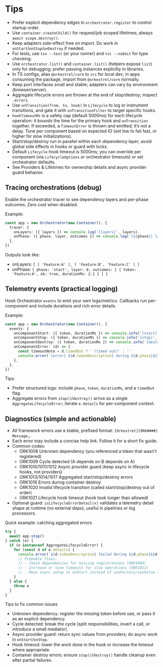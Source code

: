 # Tips

- Prefer explicit dependency edges in `orchestrator.register` to control startup order.
- Use `container.createChild()` for request/job scoped lifetimes; always `await scope.destroy()`.
- Keep adapters side-effect free on import. Do work in `onStart`/`onStop`/`onDestroy` if needed.
- For tests, use `tsx --test` (or your runner) and `tsc --noEmit` for type checking.
- Use `orchestrator.list()` and `container.list()` (helpers expose `list`) only for debugging; prefer passing instances explicitly in libraries.
- In TS configs, alias `@orkestrel/core` to `src` for local dev; in apps consuming the package, import from `@orkestrel/core` normally.
- Keep port interfaces small and stable; adapters can vary by environment (browser/server).
- Aggregate lifecycle errors are thrown at the end of stop/destroy; inspect `.errors`.
- Use `onTransition(from, to, hook)` in `Lifecycle` to log or instrument transitions, and gate it with `onTransitionFilter` to target specific hooks.
- `hookTimeoutMs` is a safety cap (default 5000ms) for each lifecycle operation: it bounds the time for the primary hook and `onTransition` together. If exceeded, a `TimeoutError` is thrown and emitted; it’s not a delay. Tune per component based on expected IO (set low to fail fast, or higher for slow initializations).
- Start/stop/destroy run in parallel within each dependency layer; avoid global side effects in hooks or guard with locks.
- Default `Lifecycle` hook timeout is 5000ms; you can override per component (via `LifecycleOptions` or orchestrator timeouts) or set orchestrator defaults.
- See Providers & Lifetimes for ownership details and async provider guard behavior.

## Tracing orchestrations (debug)
Enable the orchestrator tracer to see dependency layers and per-phase outcomes. Zero cost when disabled.

Example:
```ts
const app = new Orchestrator(new Container(), {
  tracer: {
    onLayers: ({ layers }) => console.log('[layers]', layers),
    onPhase: ({ phase, layer, outcomes }) => console.log(`[${phase}] layer=${layer}`, outcomes),
  },
})
```
Outputs look like:
- onLayers: `[ [ 'Feature:A' ], [ 'Feature:B', 'Feature:C' ] ]`
- onPhase: `{ phase: 'start', layer: 0, outcomes: [ { token: 'Feature:A', ok: true, durationMs: 2.1 } ] }`

## Telemetry events (practical logging)
Hook Orchestrator `events` to emit your own logs/metrics. Callbacks run per-component and include durations and rich error details.

Example:
```ts
const app = new Orchestrator(new Container(), {
  events: {
    onComponentStart: ({ token, durationMs }) => console.info('[start]', token.description, `${durationMs.toFixed(1)}ms`),
    onComponentStop: ({ token, durationMs }) => console.info('[stop]', token.description, `${durationMs.toFixed(1)}ms`),
    onComponentDestroy: ({ token, durationMs }) => console.info('[destroy]', token.description, `${durationMs.toFixed(1)}ms`),
    onComponentError: (d) => {
      const timeoutNote = d.timedOut ? ' (timed out)' : ''
      console.error(`[error] ${d.tokenDescription} during ${d.phase}${timeoutNote} after ${d.durationMs}ms:`, d.error.message)
    },
  },
})
```
Tips:
- Prefer structured logs: include `phase`, `token`, `durationMs`, and a `timedOut` flag.
- Aggregate errors from `stop()`/`destroy()` arrive as a single `AggregateLifecycleError`; iterate `e.details` for per-component context.

## Diagnostics (simple and actionable)
- All framework errors use a stable, prefixed format: `[Orkestrel][ORK####] Message…`.
- Each error may include a concise help link. Follow it for a short fix guide.
- Common codes:
  - ORK1008 Unknown dependency (you referenced a token that wasn’t registered)
  - ORK1009 Cycle detected (A depends on B depends on A)
  - ORK1010/1011/1012 Async provider guard (keep async in lifecycle hooks, not providers)
  - ORK1013/1014/1017 Aggregated start/stop/destroy errors
  - ORK1016 Errors during container destroy
  - ORK1020 Invalid lifecycle transition (called start/stop/destroy out of order)
  - ORK1021 Lifecycle hook timeout (hook took longer than allowed)
- Optional guard: `isLifecycleErrorDetail(x)` validates a telemetry detail shape at runtime (no external deps), useful in pipelines or log processors.

Quick example: catching aggregated errors
```ts
try {
  await app.stop()
} catch (e) {
  if (e instanceof AggregateLifecycleError) {
    for (const d of e.details) {
      console.error(`${d.tokenDescription} failed during ${d.phase}${d.timedOut ? ' (timed out)' : ''} after ${d.durationMs}ms:`, d.error.message)
      // Probable fixes:
      // - Check dependencies for missing registrations (ORK1008)
      // - Increase or tune timeouts for slow operations (ORK1021)
      // - Move async setup to onStart instead of useFactory/useValue (ORK1010–1012)
    }
  } else {
    throw e
  }
}
```

Tips to fix common issues
- Unknown dependency: register the missing token before use, or pass it as an explicit dependency.
- Cycle detected: break the cycle (split responsibilities, invert a call, or introduce a small mediator).
- Async provider guard: return sync values from providers; do async work in `onStart`/`onStop`.
- Hook timeout: lower the work done in the hook or increase the timeout where appropriate.
- Container destroy errors: ensure `stop()`/`destroy()` handle cleanup even after partial failures.
